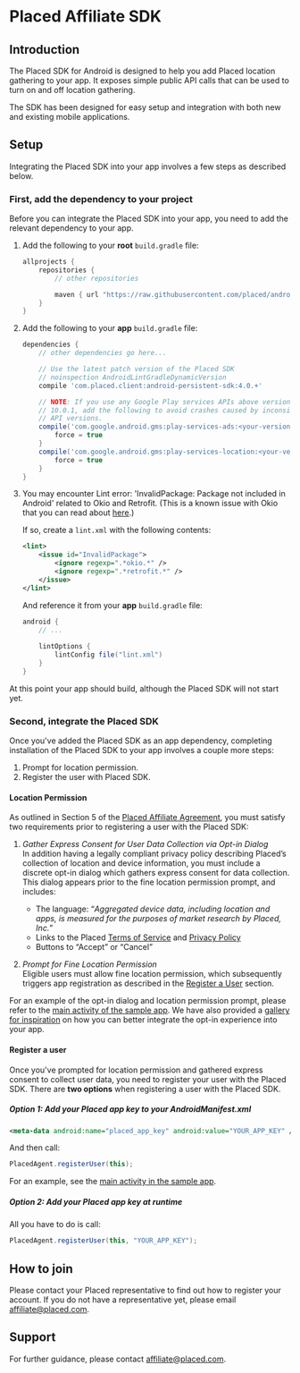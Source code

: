 # Placed Affiliate SDK

## Introduction

The Placed SDK for Android is designed to help you add Placed location gathering to your app. It exposes simple public API calls that can be used to turn on and off location gathering.

The SDK has been designed for easy setup and integration with both new and existing mobile applications.

## Setup

Integrating the Placed SDK into your app involves a few steps as described below.

### First, add the dependency to your project

Before you can integrate the Placed SDK into your app, you need to add the relevant dependency to your app.

1. Add the following to your **root** `build.gradle` file:

    ```gradle
    allprojects {
        repositories {
            // other repositories

            maven { url "https://raw.githubusercontent.com/placed/android-placed-sdk/master/repository" }
        }
    }
    ```

2. Add the following to your **app** `build.gradle` file:

    ```gradle
    dependencies {
        // other dependencies go here...

        // Use the latest patch version of the Placed SDK
        // noinspection AndroidLintGradleDynamicVersion
        compile 'com.placed.client:android-persistent-sdk:4.0.+'

        // NOTE: If you use any Google Play services APIs above version
        // 10.0.1, add the following to avoid crashes caused by inconsistent
        // API versions.
        compile('com.google.android.gms:play-services-ads:<your-version>') {
            force = true
        }
        compile('com.google.android.gms:play-services-location:<your-version>') {
            force = true
        }
    }
    ```

3. You may encounter Lint error: 'InvalidPackage: Package not included in Android' related to Okio and Retrofit. (This is a known issue with Okio that you can read about [here](https://github.com/square/okio/issues/58).)

    If so, create a `lint.xml` with the following contents:
    ```xml
    <lint>
        <issue id="InvalidPackage">
            <ignore regexp=".*okio.*" />
            <ignore regexp=".*retrofit.*" />
        </issue>
    </lint>
    ```

    And reference it from your **app** `build.gradle` file:
    ```gradle
    android {
        // ...
        
        lintOptions {
            lintConfig file("lint.xml")
        }
    }
    ```

At this point your app should build, although the Placed SDK will not start yet.

### Second, integrate the Placed SDK

Once you've added the Placed SDK as an app dependency, completing installation of the Placed SDK to your app involves a couple more steps:

1. Prompt for location permission.
2. Register the user with Placed SDK.

#### Location Permission

As outlined in Section 5 of the [Placed Affiliate Agreement](https://affiliate.placed.com/placed-affiliate-agreement/), you must satisfy two requirements prior to registering a user with the Placed SDK:  
1. *Gather Express Consent for User Data Collection via Opt-in Dialog*  
In addition having a legally compliant privacy policy describing Placed’s collection of location and device information, you must include a discrete opt-in dialog which gathers express consent for data collection. This dialog appears prior to the fine location permission prompt, and includes:
    - The language: “*Aggregated device data, including location and apps, is measured for the purposes of market research by Placed, Inc.*”
    - Links to the Placed [Terms of Service](https://www.placed.com/terms-of-service) and [Privacy Policy](https://www.placed.com/privacy-policy)
    - Buttons to “Accept” or “Cancel”

2. *Prompt for Fine Location Permission*  
Eligible users must allow fine location permission, which subsequently triggers app registration as described in the [Register a User](#register-a-user) section.

For an example of the opt-in dialog and location permission prompt, please refer to the [main activity of the sample app](./SampleApp/app/src/main/java/com/placed/android/sampleapp/MainActivity.java). We have also provided a [gallery for inspiration](./gallery) on how you can better integrate the opt-in experience into your app.

#### Register a user

Once you've prompted for location permission and gathered express consent to collect user data, you need to register your user with the Placed SDK. There are __two options__ when registering a user with the Placed SDK.

##### Option 1: Add your Placed app key to your AndroidManifest.xml

```xml
<meta-data android:name="placed_app_key" android:value="YOUR_APP_KEY" />
```

And then call:

```java
PlacedAgent.registerUser(this);
```

For an example, see the [main activity in the sample app](./SampleApp/app/src/main/java/com/placed/android/sampleapp/MainActivity.java).

##### Option 2: Add your Placed app key at runtime

All you have to do is call:

```java
PlacedAgent.registerUser(this, "YOUR_APP_KEY");
```

## How to join
Please contact your Placed representative to find out how to register your account. If you do not have a representative yet, please email [affiliate@placed.com](mailto:affiliate@placed.com).

## Support
For further guidance, please contact [affiliate@placed.com](mailto:affliate@placed.com).

